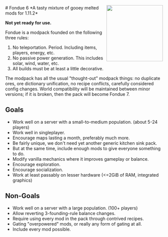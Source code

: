 <img src="https://rawgit.com/elytra/Fondue6/master/fondue.svg" align="right" width="180px">
# Fondue 6
*A tasty mixture of gooey melted mods for 1.11.2*

**Not yet ready for use.**

Fondue is a modpack founded on the following three rules:

1. No teleportation. Period. Including items, players, energy, etc.
2. No passive power generation. This includes solar, wind, water, etc.
3. All builds must be at least a little decorative.

The modpack has all the usual "thought-out" modpack things: no duplicate ores,
ore dictionary unification, no recipe conflicts, carefully considered config
changes. World compatibility will be maintained between minor versions; if it
is broken, then the pack will become Fondue 7.

## Goals

* Work well on a server with a small-to-medium population. (about 5-24 players)
* Work well in singleplayer.
* Encourage maps lasting a month, preferably much more.
* Be fairly unique, we don't need yet another generic kitchen sink pack.
* But at the same time, include enough mods to give everyone something to do.
* Modify vanilla mechanics where it improves gameplay or balance.
* Encourage exploration.
* Encourage socialization.
* Work at least passably on lesser hardware (<=2GiB of RAM, integrated graphics)

## Non-Goals

* Work well on a server with a large population. (100+ players)
* Allow reverting 3-founding-rule balance changes.
* Require using every mod in the pack through contrived recipes.
* Gating "overpowered" mods, or really any form of gating at all.
* Include every mod possible.

